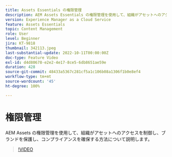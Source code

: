 ```yaml
---
title: Assets Essentials の権限管理
description: AEM Assets Essentials の権限管理を使用して、組織がアセットへのアクセスを制御し、ブランドを保護し、コンプライアンスを確保する方法について説明します。
version: Experience Manager as a Cloud Service
feature: Assets Essentials
topic: Content Management
role: User
level: Beginner
jira: KT-9818
thumbnail: 342113.jpeg
last-substantial-update: 2022-10-11T00:00:00Z
doc-type: Feature Video
exl-id: d4d80678-e2e2-4e17-8ce5-6db8651ae59e
duration: 428
source-git-commit: 48433a5367c281cf5a1c106b08a1306f1b0e8ef4
workflow-type: tm+mt
source-wordcount: '45'
ht-degree: 100%

---
```


# 権限管理

AEM Assets の権限管理を使用して、組織がアセットへのアクセスを制御し、ブランドを保護し、コンプライアンスを確保する方法について説明します。

>[!VIDEO](https://video.tv.adobe.com/v/342113?quality=12&learn=on)
